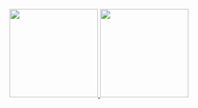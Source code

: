 <!--
**Solaris17/Solaris17** is a ✨ _special_ ✨ repository because its `README.md` (this file) appears on your GitHub profile.

Here are some ideas to get you started:

- 🔭 I’m currently working on ...
- 🌱 I’m currently learning ...
- 👯 I’m looking to collaborate on ...
- 🤔 I’m looking for help with ...
- 💬 Ask me about ...
- 📫 How to reach me: ...
- 😄 Pronouns: ...
- ⚡ Fun fact: ...
- ### Hi there 👋
-->
<p align="center">
    <a href="https://github.com/Solaris17" style="width: 100%">
        <img src="https://github-readme-stats.vercel.app/api?username=Solaris17&show_icons=true&theme=tokyonight" alt="" height="160px"/>
        <img src="https://github-readme-stats.vercel.app/api/top-langs/?username=Solaris17&layout=compact&theme=tokyonight&langs_count=6" alt="" height="160px"/>
    </a>
</p>
